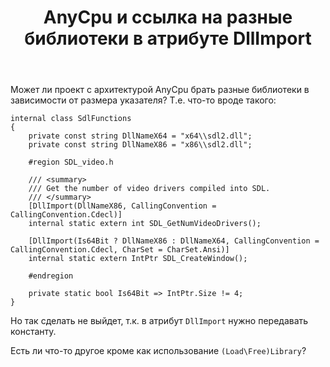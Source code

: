 ﻿---
title: "AnyCpu и ссылка на разные библиотеки в атрибуте DllImport"
se.owner.user_id: 206435
se.owner.display_name: "ヒミコ"
se.owner.link: "https://ru.stackoverflow.com/users/206435/%e3%83%92%e3%83%9f%e3%82%b3"
se.link: "https://ru.stackoverflow.com/questions/936783/anycpu-%d0%b8-%d1%81%d1%81%d1%8b%d0%bb%d0%ba%d0%b0-%d0%bd%d0%b0-%d1%80%d0%b0%d0%b7%d0%bd%d1%8b%d0%b5-%d0%b1%d0%b8%d0%b1%d0%bb%d0%b8%d0%be%d1%82%d0%b5%d0%ba%d0%b8-%d0%b2-%d0%b0%d1%82%d1%80%d0%b8%d0%b1%d1%83%d1%82%d0%b5-dllimport"
se.question_id: 936783
se.post_type: question
se.score: 3
---
<p>Может ли проект с архитектурой AnyCpu брать разные библиотеки в зависимости от размера указателя? Т.е. что-то вроде такого:</p>

<pre><code>internal class SdlFunctions
{
    private const string DllNameX64 = "x64\\sdl2.dll";
    private const string DllNameX86 = "x86\\sdl2.dll";

    #region SDL_video.h

    /// &lt;summary&gt;
    /// Get the number of video drivers compiled into SDL.
    /// &lt;/summary&gt;
    [DllImport(DllNameX86, CallingConvention = CallingConvention.Cdecl)]
    internal static extern int SDL_GetNumVideoDrivers();

    [DllImport(Is64Bit ? DllNameX86 : DllNameX64, CallingConvention = CallingConvention.Cdecl, CharSet = CharSet.Ansi)]
    internal static extern IntPtr SDL_CreateWindow();

    #endregion

    private static bool Is64Bit =&gt; IntPtr.Size != 4;
}
</code></pre>

<p>Но так сделать не выйдет, т.к. в атрибут <code>DllImport</code> нужно передавать константу.</p>

<p>Есть ли что-то другое кроме как использование <code>(Load\Free)Library</code>?</p>
